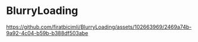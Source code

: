# BlurryLoading

https://github.com/firatbicimli/BlurryLoading/assets/102663969/2469a74b-9a92-4c04-b59b-b388df503abe

